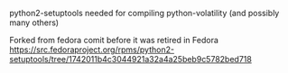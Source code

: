 python2-setuptools needed for compiling python-volatility (and possibly many others)

Forked from fedora comit before it was retired in Fedora
https://src.fedoraproject.org/rpms/python2-setuptools/tree/1742011b4c3044921a32a4a25beb9c5782bed718
